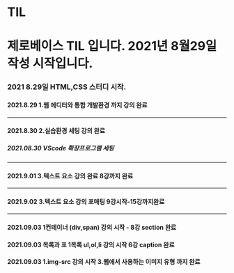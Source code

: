 # TIL
# 제로베이스 TIL 입니다. 2021년 8월29일 작성 시작입니다.
### 2021 8.29일 HTML,CSS 스터디 시작.
#### 2021.8.29 1.웹 에디터와 통합 개발환경 까지 강의 완료
--------------------------------------------------
#### 2021.8.30 2.실습환경 세팅 강의 완료
##### 2021.08.30 VScode 확장프로그램 세팅
--------------------------------------------------
#### 2021.9.01 3.텍스트 요소 강의 완료 8강까지 완료 
-----------------------------------------------
#### 2021.9.02 3.텍스트 요소 강의 포매팅 9강시작-15강까지완료
-----------------------------------------------
#### 2021.09.03 1컨테이너 (div,span) 강의 시작 - 8강 section 완료
#### 2021.09.03 목록과 표 1목록 ul,ol,li 강의 시작 6강 caption 완료
#### 2021.09.03 1.img-src 강의 시작 3.웹에서 사용하는 이미지 유형 까지 완료